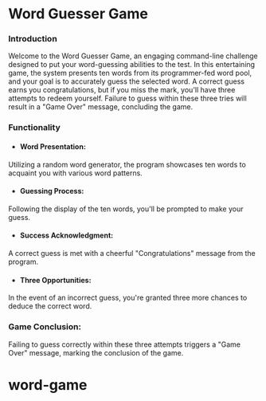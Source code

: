 
# Word Guesser Game
 
### Introduction

Welcome to the Word Guesser Game, an engaging command-line challenge designed to put your word-guessing abilities to the test. In this entertaining game, the system presents ten words from its programmer-fed word pool, and your goal is to accurately guess the selected word. A correct guess earns you congratulations, but if you miss the mark, you'll have three attempts to redeem yourself. Failure to guess within these three tries will result in a "Game Over" message, concluding the game.

### Functionality

- #### Word Presentation:
Utilizing a random word generator, the program showcases ten words to acquaint you with various word patterns.
- #### Guessing Process:
Following the display of the ten words, you'll be prompted to make your guess.
- #### Success Acknowledgment:
A correct guess is met with a cheerful "Congratulations" message from the program.
- #### Three Opportunities:
In the event of an incorrect guess, you're granted three more chances to deduce the correct word.

### Game Conclusion:
Failing to guess correctly within these three attempts triggers a "Game Over" message, marking the conclusion of the game.




# word-game
